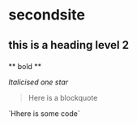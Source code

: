 # secondsite
## this is a heading level 2 </p>
** bold ** </p>
*Italicised one star* 
> Here is a blockquote </p>
<p>`Hhere is some code` 
